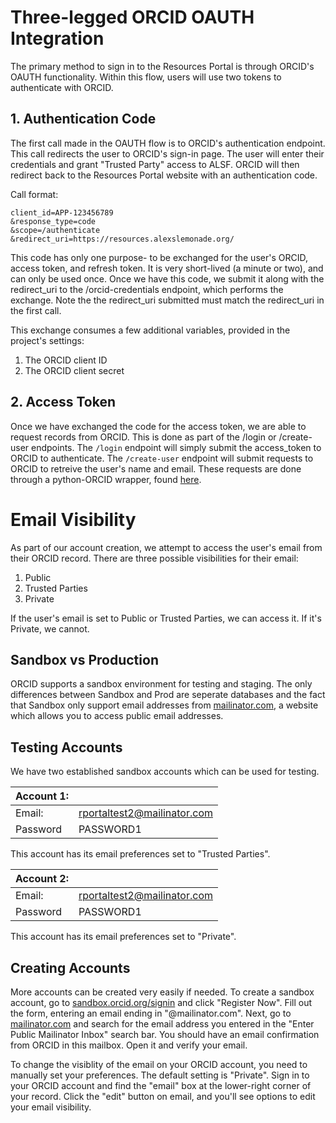 # Three-legged ORCID OAUTH Integration

The primary method to sign in to the Resources Portal is through ORCID's OAUTH functionality.
 Within this flow, users will use two tokens to authenticate with ORCID.

## 1. Authentication Code
The first call made in the OAUTH flow is to ORCID's authentication endpoint.
This call redirects the user to ORCID's sign-in page.
The user will enter their credentials and grant "Trusted Party" access to ALSF.
ORCID will then redirect back to the Resources Portal website with an authentication code.

Call format:
``` https://orcid.org/oauth/authorize?
client_id=APP-123456789
&response_type=code
&scope=/authenticate
&redirect_uri=https://resources.alexslemonade.org/
 ```

This code has only one purpose- to be exchanged for the user's ORCID, access token, and refresh token.
It is very short-lived (a minute or two), and can only be used once.
Once we have this code, we submit it along with the redirect_uri to the /orcid-credentials endpoint, which performs the exchange.
Note the the redirect_uri submitted must match the redirect_uri in the first call.

This exchange consumes a few additional variables, provided in the project's settings:
1. The ORCID client ID
2. The ORCID client secret

## 2. Access Token

Once we have exchanged the code for the access token, we are able to request records from ORCID.
This is done as part of the /login or /create-user endpoints.
The `/login` endpoint will simply submit the access_token to ORCID to authenticate.
The `/create-user` endpoint will submit requests to ORCID to retreive the user's name and email.
These requests are done through a python-ORCID wrapper, found [here](https://github.com/ORCID/python-orcid).

# Email Visibility
As part of our account creation, we attempt to access the user's email from their ORCID record. There are three possible visibilities for their email:
1. Public
2. Trusted Parties
3. Private

If the user's email is set to Public or Trusted Parties, we can access it.
If it's Private, we cannot.

## Sandbox vs Production
ORCID supports a sandbox environment for testing and staging.
The only differences between Sandbox and Prod are seperate databases and the fact that Sandbox only support email addresses from [mailinator.com](mailinator.com), a website which allows you to access public email addresses.

## Testing Accounts

We have two established sandbox accounts which can be used for testing.

| Account 1:|                             |
|---------- |-----------------------------|
| Email:    | rportaltest2@mailinator.com |
| Password  | PASSWORD1                   |

This account has its email preferences set to "Trusted Parties".

| Account 2:|                             |
|---------- |-----------------------------|
| Email:    | rportaltest2@mailinator.com |
| Password  | PASSWORD1                   |


This account has its email preferences set to "Private".

## Creating Accounts

More accounts can be created very easily if needed.
To create a sandbox account, go to [sandbox.orcid.org/signin](https://sandbox.orcid.org/signin) and click "Register Now".
Fill out the form, entering an email ending in "@mailinator.com".
Next, go to [mailinator.com](mailinator.com) and search for the email address you entered in the "Enter Public Mailinator Inbox" search bar.
You should have an email confirmation from ORCID in this mailbox.
Open it and verify your email.

To change the visiblity of the email on your ORCID account, you need to manually set your preferences.
The default setting is "Private".
Sign in to your ORCID account and find the "email" box at the lower-right corner of your record.
Click the "edit" button on email, and you'll see options to edit your email visibility.

